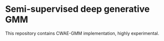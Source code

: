 # Semi-supervised deep generative GMM

This repository contains CWAE-GMM implementation, highly experimental.
